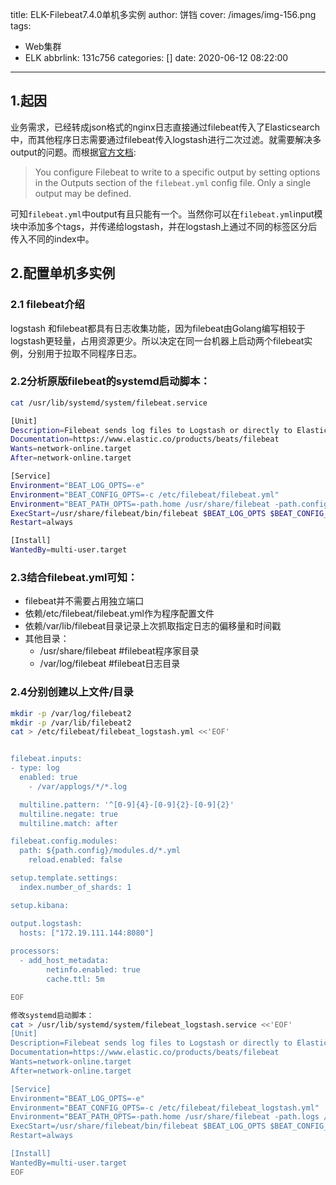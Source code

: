 title: ELK-Filebeat7.4.0单机多实例
author: 饼铛
cover: /images/img-156.png
tags:
  - Web集群
  - ELK
abbrlink: 131c756
categories: []
date: 2020-06-12 08:22:00
---
## 1.起因
业务需求，已经转成json格式的nginx日志直接通过filebeat传入了Elasticsearch中，而其他程序日志需要通过filebeat传入logstash进行二次过滤。就需要解决多output的问题。而根据[官方文档](https://www.elastic.co/guide/en/beats/filebeat/7.x/configuring-output.html):
>You configure Filebeat to write to a specific output by setting options in the Outputs section of the `filebeat.yml` config file. Only a single output may be defined.

可知`filebeat.yml`中output有且只能有一个。当然你可以在`filebeat.yml`input模块中添加多个tags，并传递给logstash，并在logstash上通过不同的标签区分后传入不同的index中。


## 2.配置单机多实例
### 2.1 filebeat介绍
logstash 和filebeat都具有日志收集功能，因为filebeat由Golang编写相较于logstash更轻量，占用资源更少。所以决定在同一台机器上启动两个filebeat实例，分别用于拉取不同程序日志。
### 2.2分析原版filebeat的systemd启动脚本：
```bash
cat /usr/lib/systemd/system/filebeat.service

[Unit]
Description=Filebeat sends log files to Logstash or directly to Elasticsearch.
Documentation=https://www.elastic.co/products/beats/filebeat
Wants=network-online.target
After=network-online.target

[Service]
Environment="BEAT_LOG_OPTS=-e"
Environment="BEAT_CONFIG_OPTS=-c /etc/filebeat/filebeat.yml"
Environment="BEAT_PATH_OPTS=-path.home /usr/share/filebeat -path.config /etc/filebeat -path.data /var/lib/filebeat -path.logs /var/log/filebeat"
ExecStart=/usr/share/filebeat/bin/filebeat $BEAT_LOG_OPTS $BEAT_CONFIG_OPTS $BEAT_PATH_OPTS
Restart=always

[Install]
WantedBy=multi-user.target
```
### 2.3结合filebeat.yml可知：
- filebeat并不需要占用独立端口
- 依赖/etc/filebeat/filebeat.yml作为程序配置文件
- 依赖/var/lib/filebeat目录记录上次抓取指定日志的偏移量和时间戳
- 其他目录：
  - /usr/share/filebeat #filebeat程序家目录
  - /var/log/filebeat  #filebeat日志目录
  
### 2.4分别创建以上文件/目录
```bash
mkdir -p /var/log/filebeat2
mkdir -p /var/lib/filebeat2
cat > /etc/filebeat/filebeat_logstash.yml <<'EOF'


filebeat.inputs:
- type: log
  enabled: true
    - /var/applogs/*/*.log

  multiline.pattern: '^[0-9]{4}-[0-9]{2}-[0-9]{2}'
  multiline.negate: true
  multiline.match: after

filebeat.config.modules:
  path: ${path.config}/modules.d/*.yml
    reload.enabled: false

setup.template.settings:
  index.number_of_shards: 1

setup.kibana:

output.logstash:
  hosts: ["172.19.111.144:8080"]
  
processors:
  - add_host_metadata:
        netinfo.enabled: true
        cache.ttl: 5m

EOF

修改systemd启动脚本：
cat > /usr/lib/systemd/system/filebeat_logstash.service <<'EOF'
[Unit]
Description=Filebeat sends log files to Logstash or directly to Elasticsearch.
Documentation=https://www.elastic.co/products/beats/filebeat
Wants=network-online.target
After=network-online.target

[Service]
Environment="BEAT_LOG_OPTS=-e"
Environment="BEAT_CONFIG_OPTS=-c /etc/filebeat/filebeat_logstash.yml"
Environment="BEAT_PATH_OPTS=-path.home /usr/share/filebeat -path.logs /var/log/filebeat2 -path.data /var/lib/filebeat2"
ExecStart=/usr/share/filebeat/bin/filebeat $BEAT_LOG_OPTS $BEAT_CONFIG_OPTS $BEAT_PATH_OPTS
Restart=always

[Install]
WantedBy=multi-user.target
EOF
```
